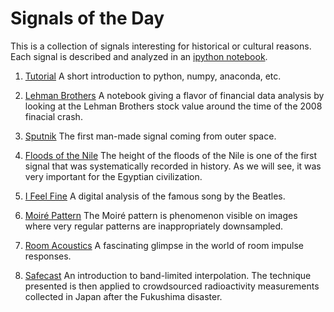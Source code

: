 Signals of the Day
==================

This is a collection of signals interesting for historical or cultural reasons.
Each signal is described and analyzed in an [ipython notebook](http://ipython.org/notebook.html).

1. [Tutorial](http://nbviewer.ipython.org/github/LCAV/SignalsOfTheDay/blob/master/Tutorial/Tutorial.ipynb) 
   A short introduction to python, numpy, anaconda, etc.

2. [Lehman Brothers](http://nbviewer.ipython.org/github/LCAV/SignalsOfTheDay/blob/master/Lehman_Brothers/LehmanBrothers.ipynb)
   A notebook giving a flavor of financial data analysis by looking at the
   Lehman Brothers stock value around the time of the 2008 finacial crash.

3. [Sputnik](http://nbviewer.ipython.org/github/LCAV/SignalsOfTheDay/blob/master/Sputnik/Sputnik.ipynb)
   The first man-made signal coming from outer space.

4. [Floods of the Nile](http://nbviewer.ipython.org/github/LCAV/SignalsOfTheDay/blob/master/Floods_of_the_Nile/FloodsOfTheNile.ipynb)
   The height of the floods of the Nile is one of the first signal that was systematically recorded
   in history. As we will see, it was very important for the Egyptian civilization.

5. [I Feel Fine](http://nbviewer.ipython.org/github/LCAV/SignalsOfTheDay/blob/master/I_feel_fine/I%20feel%20fine.ipynb)
   A digital analysis of the famous song by the Beatles.

6. [Moiré Pattern](http://nbviewer.ipython.org/github/LCAV/SignalsOfTheDay/blob/master/Moire_Pattern/Moire.ipynb)
   The Moiré pattern is phenomenon visible on images where very regular patterns are inappropriately downsampled.

7. [Room Acoustics](http://nbviewer.ipython.org/github/LCAV/SignalsOfTheDay/blob/master/Room_Acoustics/Room%20Impulse%20Response.ipynb)
   A fascinating glimpse in the world of room impulse responses.

8. [Safecast](http://nbviewer.ipython.org/github/LCAV/SignalsOfTheDay/blob/master/Safecast/Safecast.ipynb)
   An introduction to band-limited interpolation. The technique presented is then applied to crowdsourced
   radioactivity measurements collected in Japan after the Fukushima disaster.
